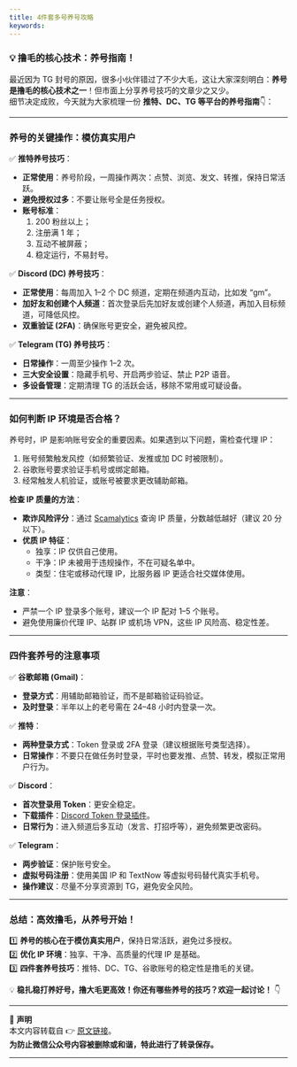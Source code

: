 ```yaml
---
title: 4件套多号养号攻略
keywords:
---
```

### 💡 **撸毛的核心技术：养号指南！**

最近因为 TG 封号的原因，很多小伙伴错过了不少大毛，这让大家深刻明白：**养号是撸毛的核心技术之一**！但市面上分享养号技巧的文章少之又少。  
细节决定成败，今天就为大家梳理一份 **推特、DC、TG 等平台的养号指南**👇：

---

### **养号的关键操作：模仿真实用户**

✅ **推特养号技巧**：

- **正常使用**：养号阶段，一周操作两次：点赞、浏览、发文、转推，保持日常活跃。
- **避免授权过多**：不要让账号全是任务授权。
- **账号标准**：
    1. 200 粉丝以上；
    2. 注册满 1 年；
    3. 互动不被屏蔽；
    4. 稳定运行，不易封号。

✅ **Discord (DC) 养号技巧**：

- **正常使用**：每周加入 1–2 个 DC 频道，定期在频道内互动，比如发 “gm”。
- **加好友和创建个人频道**：首次登录后先加好友或创建个人频道，再加入目标频道，可降低风控。
- **双重验证 (2FA)**：确保账号更安全，避免被风控。

✅ **Telegram (TG) 养号技巧**：

- **日常操作**：一周至少操作 1–2 次。
- **三大安全设置**：隐藏手机号、开启两步验证、禁止 P2P 语音。
- **多设备管理**：定期清理 TG 的活跃会话，移除不常用或可疑设备。

---

### **如何判断 IP 环境是否合格？**

养号时，IP 是影响账号安全的重要因素。如果遇到以下问题，需检查代理 IP：

1. 账号频繁触发风控（如频繁验证、发推或加 DC 时被限制）。
2. 谷歌账号要求验证手机号或绑定邮箱。
3. 经常触发人机验证，或账号被要求更改辅助邮箱。

**检查 IP 质量的方法**：

- **欺诈风险评分**：通过 [Scamalytics](https://scamalytics.com/) 查询 IP 质量，分数越低越好（建议 20 分以下）。
- **优质 IP 特征**：
    - 独享：IP 仅供自己使用。
    - 干净：IP 未被用于违规操作，不在可疑名单中。
    - 类型：住宅或移动代理 IP，比服务器 IP 更适合社交媒体使用。

**注意**：

- 严禁一个 IP 登录多个账号，建议一个 IP 配对 1–5 个账号。
- 避免使用廉价代理 IP、站群 IP 或机场 VPN，这些 IP 风险高、稳定性差。

---

### **四件套养号的注意事项**

✅ **谷歌邮箱 (Gmail)**：

- **登录方式**：用辅助邮箱验证，而不是邮箱验证码验证。
- **及时登录**：半年以上的老号需在 24–48 小时内登录一次。

✅ **推特**：

- **两种登录方式**：Token 登录或 2FA 登录（建议根据账号类型选择）。
- **日常操作**：不要只在做任务时登录，平时也要发推、点赞、转发，模拟正常用户行为。

✅ **Discord**：

- **首次登录用 Token**：更安全稳定。
- **下载插件**：[Discord Token 登录插件](https://chromewebstore.google.com/detail/discord-token-login/ealjoeebhfijfimofmecjcjcigmadcai?hl=zh-CN&utm_source=ext_sidebar)。
- **日常行为**：进入频道后多互动（发言、打招呼等），避免频繁更改密码。

✅ **Telegram**：

- **两步验证**：保护账号安全。
- **虚拟号码注册**：使用美国 IP 和 TextNow 等虚拟号码替代真实手机号。
- **操作建议**：尽量不分享资源到 TG，避免安全风险。

---

### **总结：高效撸毛，从养号开始！**

1️⃣ **养号的核心在于模仿真实用户**，保持日常活跃，避免过多授权。  
2️⃣ **优化 IP 环境**：独享、干净、高质量的代理 IP 是基础。  
3️⃣ **四件套养号技巧**：推特、DC、TG、谷歌账号的稳定性是撸毛的关键。

💡 **稳扎稳打养好号，撸大毛更高效！你还有哪些养号的技巧？欢迎一起讨论！** 👇

---

📌 **声明**  
本文内容转载自 👉 [原文链接](https://mp.weixin.qq.com/s/MYmJmU80rUgg7n1Y9omwYQ)。  
**为防止微信公众号内容被删除或和谐，特此进行了转录保存。**  

---
